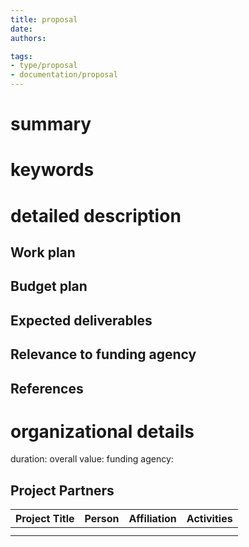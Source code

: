 ```yaml
---
title: proposal
date: 
authors: 

tags:
- type/proposal
- documentation/proposal
---
```


# summary


# keywords


# detailed description


## Work plan


## Budget plan


## Expected deliverables


## Relevance to funding agency


## References


# organizational details

duration: 
overall value: 
funding agency: 

## Project Partners
| Project Title | Person | Affiliation | Activities |
| ------------- | ------ | ----------- | ---------- |
|               |        |             |            |
|               |        |             |            |

